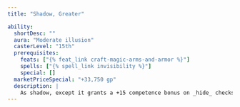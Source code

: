 ```yaml
---
title: "Shadow, Greater"

ability:
  shortDesc: ""
  aura: "Moderate illusion"
  casterLevel: "15th"
  prerequisites:
    feats: ["{% feat_link craft-magic-arms-and-armor %}"]
    spells: ["{% spell_link invisibility %}"]
    special: []
  marketPriceSpecial: "+33,750 gp"
  description: |
    As shadow, except it grants a +15 competence bonus on _hide_ checks.
---
```

